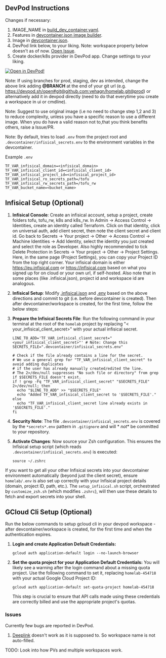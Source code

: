 ## DevPod Instructions

Changes if necessary:

1. IMAGE_NAME in [build_dev_container.yaml](/.github/workflows/build_dev_container.yaml).
2. Features in [devcontainer.json image builder](/.github/.devcontainer/devcontainer.json).
3. Image in [devcontainer.json](/.devcontainer/devcontainer.json).
4. DevPod link below, to your liking. Note: workspace property below doesn't as of
   now. [Open Issue](https://github.com/loft-sh/devpod/issues/1843).
5. Create docker/k8s provider in DevPod app. Change settings to your liking.

[![Open in DevPod!](https://devpod.sh/assets/open-in-devpod.svg)](https://devpod.sh/open#git@github.com:vehagn/homelab.git&workspace=my-k8s-workspace&provider=docker&ide=zed)

Note: If using branches for prod, staging, dev as intended, change the above link adding **@BRANCH** at the end of your
git url (e.g. https://devpod.sh/open#git@github.com:vehagn/homelab.git@prod) or alternatively add it in devpod
directly (need to do that everytime you create a workspace in ui or cmdline).

Note: Suggest to use original image (i.e no need to change step 1,2 and 3) to reduce complexity, unless you have a
specific reason to use a different image. When you do have a valid reason not to,that you think benefits others, raise a
Issue/PR.

Note: By default, tries to load `.env` from the project root and `.devcontainer/infisical_secrets.env` to the
environment variables in the devcontainer.

Example `.env`

```shell
TF_VAR_infisical_domain=<infisical_domain>
TF_VAR_infisical_client_id=<infisical_client_id>
TF_VAR_infisical_project_id=<infisical_project_id>
TF_VAR_infisical_ro_secrets_path=/tofu
TF_VAR_infisical_rw_secrets_path=/tofu_rw
TF_VAR_bucket_name=<bucket_name>
```

## Infisical Setup (Optional)

1. **Infisical Console**:
   Create an infisical account, setup a project, create folders tofu, tofu_rw, k8s and k8s_rw. In Admin -> Access
   Control -> Identities, create an identity called Terraform. Click on that identity, click on universal auth, add
   client secret, then note the client secret and client id. Go back to Secrets -> Your project -> Other -> Access
   Control -> Machine Identities -> Add Identity, select the identity you just created and select the role as Developer.
   Also highly recommended to tick Delete Protection in Secrets -> Your project -> Other -> Project Settings. Here, in
   the same page (Project Settings), you can copy your Project ID from the top right corner. Your infisical domain is
   either https://eu.infisical.com or https://infisical.com based on what you signed up for on cloud or your own url, if
   self-hosted. Also note that in some places (like .infisical.json), project id and workspace id are analogous.

2. **Infisical Setup**:
   Modify [.infisical.json](/.infisical.json) and [.env](/.env) based on the above directions and commit to git (i.e.
   before devcontainer is created). Then after devcontainer/workspace is created, for the first time, follow the below
   steps:

3. **Prepare the Infisical Secrets File**:
   Run the following command in your terminal at the root of the `homelab` project by replacing "<
   your_infisical_client_secret>" with your actual infisical secret.
   ```shell
   LINE_TO_ADD='TF_VAR_infisical_client_secret="<your_infisical_client_secret>"' # Note: Change this
   SECRETS_FILE=".devcontainer/infisical_secrets.env"

   # Check if the file already contains a line for the secret.
   # We use a general grep for "TF_VAR_infisical_client_secret" to avoid adding duplicates
   # if the user has already manually created/edited the line.
   # The 2>/dev/null suppresses "No such file or directory" from grep if $SECRETS_FILE doesn't exist.
   if ! grep -Fq "TF_VAR_infisical_client_secret" "$SECRETS_FILE" 2>/dev/null; then
     echo "$LINE_TO_ADD" >> "$SECRETS_FILE"
     echo "Added TF_VAR_infisical_client_secret to '$SECRETS_FILE'."
   else
     echo "TF_VAR_infisical_client_secret line already exists in '$SECRETS_FILE'."
   fi
   ```

4. **Security Note**:
   The file `.devcontainer/infisical_secrets.env` is covered by the `*secrets*.env` pattern in `.gitignore` and will *
   *not** be committed to your repository.

5. **Activate Changes**:
   Now source your Zsh configuration. This ensures the Infisical setup script (which reads
   `.devcontainer/infisical_secrets.env`) is executed:
   ```shell
   source ~/.zshrc
   ```

If you want to get all your other Infisical secrets into your devcontainer environment automatically (beyond just the
client secret), ensure `homelab/.env` is also set up correctly with your Infisical project details (domain, project ID,
path, etc.). The `setup_infisical.sh` script, orchestrated by `customize_zsh.sh` (which modifies `.zshrc`), will then
use these details to fetch and export secrets into your shell.

## GCloud Cli Setup (Optional)

Run the below commands to setup gcloud cli in your devpod workspace - after devcontainer/workspace is created, for the
first time and when the authentication expires.

1. **Login and create Application Default Credentials:**
   ```shell
   gcloud auth application-default login --no-launch-browser
   ```
2. **Set the quota project for your Application Default Credentials:**
   You will likely see a warning after the login command about a missing quota project. Use the following command to set
   it, replacing `homelab-454718` with your actual Google Cloud Project ID:
   ```shell
   gcloud auth application-default set-quota-project homelab-454718
   ```
   This step is crucial to ensure that API calls made using these credentials are correctly billed and use the
   appropriate project's quotas.

### Issues

Currently few bugs are reported in DevPod.

1. [Deeplink](https://github.com/loft-sh/devpod/issues/1843) doesn't work as it is supposed to. So workspace name is not
   auto-filled.

TODO: Look into how PVs and multiple workspaces work.
